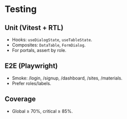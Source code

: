 # Testing

## Unit (Vitest + RTL)

- Hooks: `useDialogState`, `useTableState`.
- Composites: `DataTable`, `FormDialog`.
- For portals, assert by role.

## E2E (Playwright)

- Smoke: /login, /signup, /dashboard, /sites, /materials.
- Prefer roles/labels.

## Coverage

- Global ≥ 70%, critical ≥ 85%.
